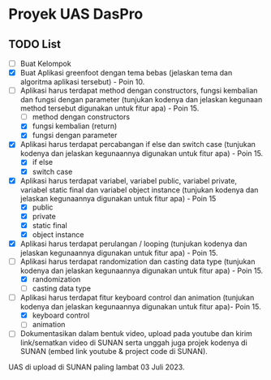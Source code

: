 # Proyek UAS DasPro
## TODO List


- [ ] Buat Kelompok
- [x] Buat Aplikasi greenfoot dengan tema bebas (jelaskan tema dan algoritma aplikasi tersebut) - Poin 10.
- [ ] Aplikasi harus terdapat method dengan constructors, fungsi kembalian dan fungsi dengan parameter (tunjukan kodenya dan jelaskan kegunaan method tersebut digunakan untuk fitur apa) - Poin 15.
    - [ ] method dengan constructors
    - [x] fungsi kembalian (return)
    - [x] fungsi dengan parameter
- [x] Aplikasi harus terdapat percabangan if else dan switch case (tunjukan kodenya dan jelaskan kegunaannya digunakan untuk fitur apa) - Poin 15.
    - [x] if else
    - [x] switch case
- [x] Aplikasi harus terdapat variabel, variabel public, variabel private, variabel static final dan variabel object instance (tunjukan kodenya dan jelaskan kegunaannya digunakan untuk fitur apa) - Poin 15
    - [x] public
    - [x] private
    - [x] static final
    - [x] object instance
- [x] Aplikasi harus terdapat perulangan / looping (tunjukan kodenya dan jelaskan kegunaannya digunakan untuk fitur apa) - Poin 15.
- [ ] Aplikasi harus terdapat randomization dan casting data type (tunjukan kodenya dan jelaskan kegunaannya digunakan untuk fitur apa) - Poin 15.
    - [x] randomization
    - [ ] casting data type
- [ ] Aplikasi harus terdapat fitur keyboard control dan animation (tunjukan kodenya dan jelaskan kegunaannya digunakan untuk fitur apa)- Poin 15.
    - [x] keyboard control
    - [ ] animation
- [ ] Dokumentasikan dalam bentuk video, upload pada youtube dan kirim link/sematkan video di SUNAN serta unggah juga projek kodenya di SUNAN (embed link youtube & project code di SUNAN).

UAS di upload di SUNAN paling lambat 03 Juli 2023.

